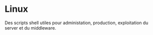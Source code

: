 # Linux
Des scripts shell utiles pour administation, production, exploitation du server et du middleware.
